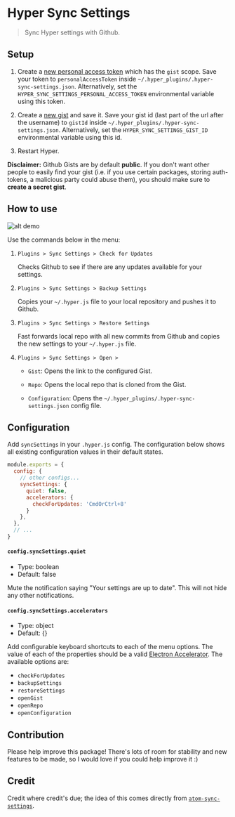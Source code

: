# Hyper Sync Settings

> Sync Hyper settings with Github.

## Setup

1.  Create a [new personal access token][1] which has the `gist` scope. Save
    your token to `personalAccessToken` inside
    `~/.hyper_plugins/.hyper-sync-settings.json`. Alternatively, set the
    `HYPER_SYNC_SETTINGS_PERSONAL_ACCESS_TOKEN` environmental variable using
    this token.

2.  Create a [new gist][2] and save it. Save your gist id
    (last part of the url after the username) to `gistId` inside
    `~/.hyper_plugins/.hyper-sync-settings.json`. Alternatively, set the
    `HYPER_SYNC_SETTINGS_GIST_ID` environmental variable using this id.

3.  Restart Hyper.

**Disclaimer:** Github Gists are by default **public**. If you don't want other
people to easily find your gist (i.e. if you use certain packages, storing
auth-tokens, a malicious party could abuse them), you should make sure to
**create a secret gist**.

## How to use

![alt demo][3]

Use the commands below in the menu:

1.  `Plugins > Sync Settings > Check for Updates`

    Checks Github to see if there are any updates available for your settings.

2.  `Plugins > Sync Settings > Backup Settings`

    Copies your `~/.hyper.js` file to your local repository and pushes it to
    Github.

3.  `Plugins > Sync Settings > Restore Settings`

    Fast forwards local repo with all new commits from Github and copies the new
    settings to your `~/.hyper.js` file.

4.  `Plugins > Sync Settings > Open >`

    *   `Gist`: Opens the link to the configured Gist.

    *   `Repo`: Opens the local repo that is cloned from the Gist.

    *   `Configuration`: Opens the
        `~/.hyper_plugins/.hyper-sync-settings.json` config file.

## Configuration
Add `syncSettings` in your `.hyper.js` config. The configuration below shows all
existing configuration values in their default states.

```js
module.exports = {
  config: {
    // other configs...
    syncSettings: {
      quiet: false,
      accelerators: {
        checkForUpdates: 'CmdOrCtrl+8'
      }
    },
  },
  // ...
}
```

#### `config.syncSettings.quiet`
*   Type: boolean
*   Default: false

Mute the notification saying "Your settings are up to date". This will not hide
any other notifications.

#### `config.syncSettings.accelerators`
*   Type: object
*   Default: {}

Add configurable keyboard shortcuts to each of the menu options. The value of
each of the properties should be a valid [Electron Accelerator][4]. The available
options are:

*   `checkForUpdates`
*   `backupSettings`
*   `restoreSettings`
*   `openGist`
*   `openRepo`
*   `openConfiguration`

## Contribution

Please help improve this package! There's lots of room for stability and new
features to be made, so I would love if you could help improve it :)

## Credit

Credit where credit's due; the idea of this comes directly from
[`atom-sync-settings`][5].

[1]: https://github.com/settings/tokens/new
[2]: https://gist.github.com/
[3]: http://i.giphy.com/9CNA0ceu5iuoU.gif
[4]: https://github.com/electron/electron/blob/master/docs/api/accelerator.md
[5]: https://github.com/atom-community/sync-settings

